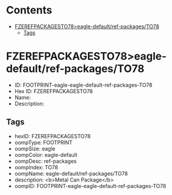 



Contents
========

* [FZEREFPACKAGESTO78>eagle-default/ref-packages/TO78](#fzerefpackagesto78eagle-defaultref-packagesto78)
	* [Tags](#tags)

# FZEREFPACKAGESTO78>eagle-default/ref-packages/TO78

- ID: FOOTPRINT-eagle-eagle-default-ref-packages-TO78
- Hex ID: FZEREFPACKAGESTO78
- Name: 
- Description: 

## Tags

- hexID: FZEREFPACKAGESTO78
- oompType: FOOTPRINT
- oompSize: eagle
- oompColor: eagle-default
- oompDesc: ref-packages
- oompIndex: TO78
- oompName: eagle-default/ref-packages/TO78
- description: &lt;b&gt;Metal Can Package&lt;/b&gt;
- oompID: FOOTPRINT-eagle-eagle-default-ref-packages-TO78
